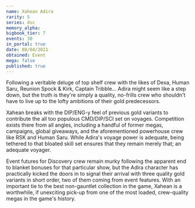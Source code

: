 ```yaml
---
name: Xahean Adira
rarity: 5
series: dsc
memory_alpha:
bigbook_tier: 7
events: 30
in_portal: true
date: 08/04/2021
obtained: Event
mega: false
published: true
---
```


Following a veritable deluge of top shelf crew with the likes of Dexa, Human Saru, Reunion Spock & Kirk, Captain Tribble... Adira might seem like a step down, but the truth is they're simply a quality, no-frills crew who shouldn't have to live up to the lofty ambitions of their gold predecessors.

Xahean breaks with the DIP/ENG-y feel of previous gold variants to contribute the all too populous CMD/DIP/SCI set on voyages. Competition exists there from all angles, including a handful of former megas, campaigns, global giveaways, and the aforementioned powerhouse crew like RSK and Human Saru. While Adira's voyage power is adequate, being tethered to that bloated skill set ensures that they remain merely that; an adequate voyager.

Event futures for Discovery crew remain murky following the apparent end to blanket bonuses for that particular show, but the Adira character has practically kicked the doors in to signal their arrival with three quality gold variants in short order, two of them coming from event features. With an important tie to the best non-gauntlet collection in the game, Xahean is a worthwhile, if unexciting pick-up from one of the most loaded, crew-quality megas in the game's history.
